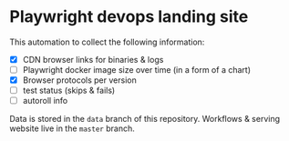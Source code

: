 # Playwright devops landing site

This automation to collect the following information:
- [x] CDN browser links for binaries & logs
- [ ] Playwright docker image size over time (in a form of a chart)
- [x] Browser protocols per version
- [ ] test status (skips & fails)
- [ ] autoroll info

Data is stored in the `data` branch of this repository. Workflows & serving
website live in the `master` branch.
